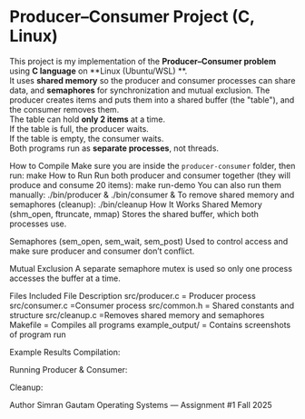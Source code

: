 # Producer–Consumer Project (C, Linux)
This project is my implementation of the **Producer–Consumer problem** using **C language** on **Linux (Ubuntu/WSL) **.  
It uses **shared memory** so the producer and consumer processes can share data, and **semaphores** for synchronization and mutual exclusion.
The producer creates items and puts them into a shared buffer (the "table"), and the consumer removes them.  
The table can hold **only 2 items** at a time.  
If the table is full, the producer waits.  
If the table is empty, the consumer waits.  
Both programs run as **separate processes**, not threads.

 How to Compile
Make sure you are inside the `producer-consumer` folder, then run:
make
How to Run
Run both producer and consumer together (they will produce and consume 20 items):
make run-demo
You can also run them manually:
./bin/producer &
./bin/consumer &
To remove shared memory and semaphores (cleanup):
./bin/cleanup
How It Works
Shared Memory (shm_open, ftruncate, mmap)
Stores the shared buffer, which both processes use.

Semaphores (sem_open, sem_wait, sem_post)
Used to control access and make sure producer and consumer don’t conflict.

Mutual Exclusion
A separate semaphore mutex is used so only one process accesses the buffer at a time.

Files Included
File	Description
src/producer.c =	Producer process
src/consumer.c	 =Consumer process
src/common.h =	Shared constants and structure
src/cleanup.c =Removes shared memory and semaphores
Makefile =	Compiles all programs
example_output/ =	Contains screenshots of program run

Example Results
Compilation:

Running Producer & Consumer:

Cleanup:

Author
Simran Gautam
Operating Systems — Assignment #1
Fall 2025
